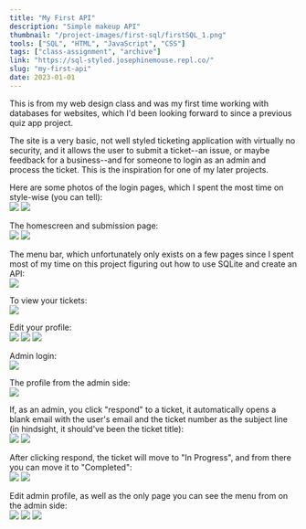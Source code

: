 ```yaml
---
title: "My First API"
description: "Simple makeup API"
thumbnail: "/project-images/first-sql/firstSQL_1.png"
tools: ["SQL", "HTML", "JavaScript", "CSS"]
tags: ["class-assignment", "archive"]
link: "https://sql-styled.josephinemouse.repl.co/"
slug: "my-first-api"
date: 2023-01-01
---
```


This is from my web design class and was my first time working with databases for websites, which I'd been looking forward to since a previous quiz app project.

The site is a very basic, not well styled ticketing application with virtually no security, and it allows the user to submit a ticket--an issue, or maybe feedback for a business--and for someone to login as an admin and process the ticket. This is the inspiration for one of my later projects.

Here are some photos of the login pages, which I spent the most time on style-wise (you can tell):  
![](/project-images/first-sql/firstSQL_1.png)
![](/project-images/first-sql/firstSQL_2.png)

The homescreen and submission page:  
![](/project-images/first-sql/firstSQL_3.png)
![](/project-images/first-sql/firstSQL_4.png)

The menu bar, which unfortunately only exists on a few pages since I spent most of my time on this project figuring out how to use SQLite and create an API:  
![](/project-images/first-sql/firstSQL_5.png)

To view your tickets:  
![](/project-images/first-sql/firstSQL_6.png)

Edit your profile:  
![](/project-images/first-sql/firstSQL_7.png)
![](/project-images/first-sql/firstSQL_8.png)
![](/project-images/first-sql/firstSQL_9.png)

Admin login:  
![](/project-images/first-sql/firstSQL_10.png)

The profile from the admin side:  
![](/project-images/first-sql/firstSQL_11.png)

If, as an admin, you click "respond" to a ticket, it automatically opens a blank email with the user's email and the ticket number as the subject line (in hindsight, it should've been the ticket title):  
![](/project-images/first-sql/firstSQL_12.png)
![](/project-images/first-sql/firstSQL_13.png)

After clicking respond, the ticket will move to "In Progress", and from there you can move it to "Completed":  
![](/project-images/first-sql/firstSQL_14.png)
![](/project-images/first-sql/firstSQL_15.png)

Edit admin profile, as well as the only page you can see the menu from on the admin side:  
![](/project-images/first-sql/firstSQL_16.png)
![](/project-images/first-sql/firstSQL_17.png)
![](/project-images/first-sql/firstSQL_18.png)
